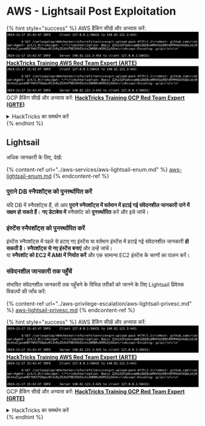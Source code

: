 # AWS - Lightsail Post Exploitation

{% hint style="success" %}
AWS हैकिंग सीखें और अभ्यास करें:<img src="../../../.gitbook/assets/image (1).png" alt="" data-size="line">[**HackTricks Training AWS Red Team Expert (ARTE)**](https://training.hacktricks.xyz/courses/arte)<img src="../../../.gitbook/assets/image (1).png" alt="" data-size="line">\
GCP हैकिंग सीखें और अभ्यास करें: <img src="../../../.gitbook/assets/image (2).png" alt="" data-size="line">[**HackTricks Training GCP Red Team Expert (GRTE)**<img src="../../../.gitbook/assets/image (2).png" alt="" data-size="line">](https://training.hacktricks.xyz/courses/grte)

<details>

<summary>HackTricks का समर्थन करें</summary>

* [**सदस्यता योजनाएँ**](https://github.com/sponsors/carlospolop) देखें!
* **💬 [**Discord समूह**](https://discord.gg/hRep4RUj7f) या [**telegram समूह**](https://t.me/peass) में शामिल हों या **Twitter** 🐦 पर हमें **फॉलो करें** [**@hacktricks\_live**](https://twitter.com/hacktricks\_live)**.**
* **HackTricks और [**HackTricks Cloud**](https://github.com/carlospolop/hacktricks-cloud) github repos में PRs सबमिट करके हैकिंग ट्रिक्स साझा करें।**

</details>
{% endhint %}

## Lightsail

अधिक जानकारी के लिए, देखें:

{% content-ref url="../aws-services/aws-lightsail-enum.md" %}
[aws-lightsail-enum.md](../aws-services/aws-lightsail-enum.md)
{% endcontent-ref %}

### पुराने DB स्नैपशॉट्स को पुनर्स्थापित करें

यदि DB में स्नैपशॉट्स हैं, तो आप **पुराने स्नैपशॉट्स में वर्तमान में हटाई गई संवेदनशील जानकारी** **पाने में सक्षम हो सकते हैं**। **नए डेटाबेस में** स्नैपशॉट को **पुनर्स्थापित** करें और इसे जांचें।

### इंस्टेंस स्नैपशॉट्स को पुनर्स्थापित करें

इंस्टेंस स्नैपशॉट्स में पहले से हटाए गए इंस्टेंस या वर्तमान इंस्टेंस में हटाई गई संवेदनशील जानकारी **हो सकती है**। **स्नैपशॉट्स से नए इंस्टेंस बनाएं** और उन्हें जांचें।\
या **स्नैपशॉट को EC2 में AMI में निर्यात करें** और एक सामान्य EC2 इंस्टेंस के चरणों का पालन करें।

### संवेदनशील जानकारी तक पहुँचें

संभावित संवेदनशील जानकारी तक पहुँचने के विभिन्न तरीकों को जानने के लिए Lightsail प्रिवेस्क विकल्पों की जाँच करें:

{% content-ref url="../aws-privilege-escalation/aws-lightsail-privesc.md" %}
[aws-lightsail-privesc.md](../aws-privilege-escalation/aws-lightsail-privesc.md)
{% endcontent-ref %}

{% hint style="success" %}
AWS हैकिंग सीखें और अभ्यास करें:<img src="../../../.gitbook/assets/image (1).png" alt="" data-size="line">[**HackTricks Training AWS Red Team Expert (ARTE)**](https://training.hacktricks.xyz/courses/arte)<img src="../../../.gitbook/assets/image (1).png" alt="" data-size="line">\
GCP हैकिंग सीखें और अभ्यास करें: <img src="../../../.gitbook/assets/image (2).png" alt="" data-size="line">[**HackTricks Training GCP Red Team Expert (GRTE)**<img src="../../../.gitbook/assets/image (2).png" alt="" data-size="line">](https://training.hacktricks.xyz/courses/grte)

<details>

<summary>HackTricks का समर्थन करें</summary>

* [**सदस्यता योजनाएँ**](https://github.com/sponsors/carlospolop) देखें!
* **💬 [**Discord समूह**](https://discord.gg/hRep4RUj7f) या [**telegram समूह**](https://t.me/peass) में शामिल हों या **Twitter** 🐦 पर हमें **फॉलो करें** [**@hacktricks\_live**](https://twitter.com/hacktricks\_live)**.**
* **HackTricks और [**HackTricks Cloud**](https://github.com/carlospolop/hacktricks-cloud) github repos में PRs सबमिट करके हैकिंग ट्रिक्स साझा करें।**

</details>
{% endhint %}
